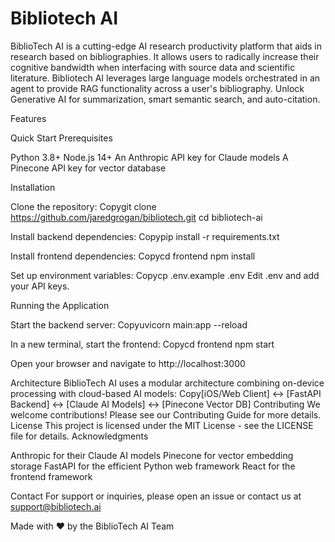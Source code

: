 # Bibliotech AI
BiblioTech AI is a cutting-edge AI research productivity platform that aids in research based on bibliographies. It allows users to radically increase their cognitive bandwidth when interfacing with source data and scientific literature. Bibliotech AI leverages large language models orchestrated in an agent to provide RAG functionality across a user's bibliography. Unlock Generative AI for summarization, smart semantic search, and auto-citation.

Features

Quick Start
Prerequisites

Python 3.8+
Node.js 14+
An Anthropic API key for Claude models
A Pinecone API key for vector database

Installation

Clone the repository:
Copygit clone https://github.com/jaredgrogan/bibliotech.git
cd bibliotech-ai

Install backend dependencies:
Copypip install -r requirements.txt

Install frontend dependencies:
Copycd frontend
npm install

Set up environment variables:
Copycp .env.example .env
Edit .env and add your API keys.

Running the Application

Start the backend server:
Copyuvicorn main:app --reload

In a new terminal, start the frontend:
Copycd frontend
npm start

Open your browser and navigate to http://localhost:3000

Architecture
BiblioTech AI uses a modular architecture combining on-device processing with cloud-based AI models:
Copy[iOS/Web Client] <-> [FastAPI Backend] <-> [Claude AI Models]
                                       <-> [Pinecone Vector DB]
Contributing
We welcome contributions! Please see our Contributing Guide for more details.
License
This project is licensed under the MIT License - see the LICENSE file for details.
Acknowledgments

Anthropic for their Claude AI models
Pinecone for vector embedding storage
FastAPI for the efficient Python web framework
React for the frontend framework

Contact
For support or inquiries, please open an issue or contact us at support@bibliotech.ai

Made with ❤️ by the BiblioTech AI Team
